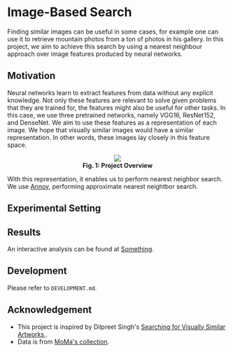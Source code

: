 # Image-Based Search

Finding similar images can be useful in some cases, for example one can use it to retrieve mountain photos from a ton of photos in his gallery. In this project, we aim to achieve this search by using a nearest neighbour approach over image features produced by neural networks.

## Motivation
Neural networks learn to extract features from data without any explicit knowledge. Not only these features are relevant to solve given problems that they are trained for, the features might also be useful for other tasks. In this case, we use three pretrained networks, namely VGG16, ResNet152, and DenseNet. We aim to use these features as a representation of each image. We hope that visually similar images would have a similar representation. In other words, these images lay closely in this feature space. 

<center>
<img src="https://i.imgur.com/as9lJ7i.png"/><br>
<b>Fig. 1: Project Overview</b>
</center>

With this representation, it enables us to perform nearest neighbor search. We use [Annoy][annoy], performing approximate nearest neightbor search.

## Experimental Setting

## Results
An interactive analysis can be found at [Something][tool].

## Development
Please refer to `DEVELOPMENT.md`.

## Acknowledgement
- This project is inspired by Dilpreet Singh's [Searching for Visually Similar Artworks
][idea].
- Data is from [MoMa's collection][dataset].


[idea]: http://ai.sensilab.monash.edu/2018/09/17/similarity-search-engine/
[dataset]: https://github.com/MuseumofModernArt/collection
[tool]: http://pat.chormai.org/artwork-similarity-vis-tool/
[annoy]: https://github.com/spotify/annoy
